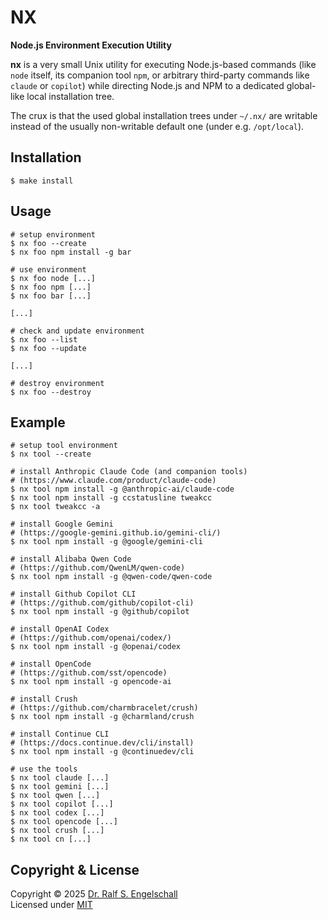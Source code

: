 
NX 
==

**Node.js Environment Execution Utility**

**nx** is a very small Unix utility for executing Node.js-based commands
(like `node` itself, its companion tool `npm`, or arbitrary third-party
commands like `claude` or `copilot`) while directing Node.js and NPM to a
dedicated global-like local installation tree.

The crux is that the used global installation trees under `~/.nx/` are
writable instead of the usually non-writable default one (under e.g.
`/opt/local`).

Installation
------------

```
$ make install
```

Usage
-----

```
# setup environment
$ nx foo --create
$ nx foo npm install -g bar

# use environment
$ nx foo node [...]
$ nx foo npm [...]
$ nx foo bar [...]

[...]

# check and update environment
$ nx foo --list
$ nx foo --update

[...]

# destroy environment
$ nx foo --destroy
```

Example
-------

```
# setup tool environment
$ nx tool --create

# install Anthropic Claude Code (and companion tools)
# (https://www.claude.com/product/claude-code)
$ nx tool npm install -g @anthropic-ai/claude-code
$ nx tool npm install -g ccstatusline tweakcc
$ nx tool tweakcc -a

# install Google Gemini
# (https://google-gemini.github.io/gemini-cli/)
$ nx tool npm install -g @google/gemini-cli

# install Alibaba Qwen Code
# (https://github.com/QwenLM/qwen-code)
$ nx tool npm install -g @qwen-code/qwen-code

# install Github Copilot CLI
# (https://github.com/github/copilot-cli)
$ nx tool npm install -g @github/copilot

# install OpenAI Codex
# (https://github.com/openai/codex/)
$ nx tool npm install -g @openai/codex

# install OpenCode
# (https://github.com/sst/opencode)
$ nx tool npm install -g opencode-ai

# install Crush
# (https://github.com/charmbracelet/crush)
$ nx tool npm install -g @charmland/crush

# install Continue CLI
# (https://docs.continue.dev/cli/install)
$ nx tool npm install -g @continuedev/cli

# use the tools
$ nx tool claude [...]
$ nx tool gemini [...]
$ nx tool qwen [...]
$ nx tool copilot [...]
$ nx tool codex [...]
$ nx tool opencode [...]
$ nx tool crush [...]
$ nx tool cn [...]
```

Copyright & License
-------------------

Copyright &copy; 2025 [Dr. Ralf S. Engelschall](mailto:rse@engelschall.com)<br/>
Licensed under [MIT](https://spdx.org/licenses/MIT)

